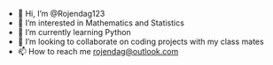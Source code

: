 - 👋 Hi, I’m @Rojendag123
- 👀 I’m interested in Mathematics and Statistics
- 🌱 I’m currently learning Python
- 💞️ I’m looking to collaborate on coding projects with my class mates 
- 📫 How to reach me rojendag@outlook.com

<!---
Rojendag123/Rojendag123 is a ✨ special ✨ repository because its `README.md` (this file) appears on your GitHub profile.
You can click the Preview link to take a look at your changes.
--->
